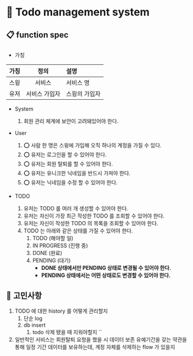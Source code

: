 # 📅 Todo management system 

## 📋 function spec

###
- 가칭

| 가칭 |   정의    | 설명      |
|:--:|:-------:|:--------|
| 스윙 |   서비스   | 서비스 명   |
| 유저 | 서비스 가입자 | 스윙의 가입자 |



- System
  1. 회원 관리 체계에 보안이 고려돼있어야 한다.


- User
  1. ⭕️ 사람 한 명은 스윙에 가입해 오직 하나의 계정을 가질 수 있다.
  2. ⭕️ 유저는 로그인을 할 수 있어야 한다.
  3. ⭕️ 유저는 회원 탈퇴를 할 수 있어야 한다.
  4. ⭕️ 유저는 유니크한 닉네임을 반드시 가져야 한다.
  5. ⭕️ 유저는 닉네임을 수정 할 수 있어야 한다.


- TODO
  1. 유저는 TODO 를 여러 개 생성할 수 있어야 한다.
  2. 유저는 자신이 가장 최근 작성한 TODO 를 조회할 수 있어야 한다.
  3. 유저는 자신이 작성한 TODO 의 목록을 조회할 수 있어야 한다.
  4. TODO 는 아래와 같은 상태를 가질 수 있어야 한다.
     1. TODO (해야할 일)
     2. IN PROGRESS (진행 중)
     3. DONE (완료)
     4. PENDING (대기)
        - **DONE 상태에서만 PENDING 상태로 변경될 수 있어야 한다.**
        - **PENDING 상태에서는 어떤 상태로도 변경할 수 있어야 한다.**


## 🤔 고민사항

1. TODO 에 대한 history 를 어떻게 관리할지
   1. 단순 log
   2. db insert
      1. todo 삭제 됐을 때 지워야할지
      ``
2. 일반적인 서비스는 회원탈퇴 요청을 했을 시 데이터 보존 유예기간을 갖는 약관을 통해 일정 기간 데이터를 보유하는데, 계정 자체를 삭제하는 flow 가 있을지
